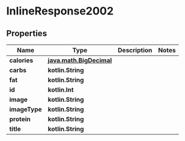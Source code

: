 
# InlineResponse2002

## Properties
Name | Type | Description | Notes
------------ | ------------- | ------------- | -------------
**calories** | [**java.math.BigDecimal**](java.math.BigDecimal.md) |  | 
**carbs** | **kotlin.String** |  | 
**fat** | **kotlin.String** |  | 
**id** | **kotlin.Int** |  | 
**image** | **kotlin.String** |  | 
**imageType** | **kotlin.String** |  | 
**protein** | **kotlin.String** |  | 
**title** | **kotlin.String** |  | 



